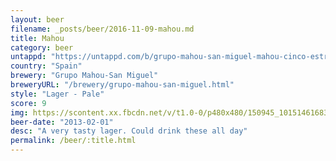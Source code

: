 ```yaml
---
layout: beer
filename: _posts/beer/2016-11-09-mahou.md
title: Mahou
category: beer
untappd: "https://untappd.com/b/grupo-mahou-san-miguel-mahou-cinco-estrellas/19579"
country: "Spain"
brewery: "Grupo Mahou-San Miguel"
breweryURL: "/brewery/grupo-mahou-san-miguel.html"
style: "Lager - Pale"
score: 9
img: https://scontent.xx.fbcdn.net/v/t1.0-0/p480x480/150945_10151461683838745_503756954_n.jpg?_nc_cat=107&_nc_ht=scontent.xx&oh=1051a75f8614333c7f0bc198beee1829&oe=5CD47678
beer-date: "2013-02-01"
desc: "A very tasty lager. Could drink these all day"
permalink: /beer/:title.html
---
```

